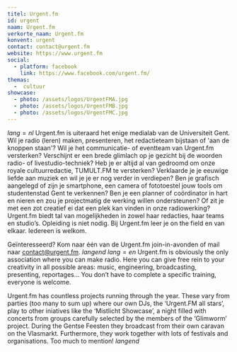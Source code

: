 ```yaml
---
titel: Urgent.fm
id: urgent
naam: Urgent.fm
verkorte_naam: Urgent.fm
konvent: urgent
contact: contact@urgent.fm
website: https://www.urgent.fm
social:
  - platform: facebook
    link: https://www.facebook.com/urgent.fm/
themas:
  -  cultuur
showcase:
  - photo: /assets/logos/UrgentFMA.jpg
  - photo: /assets/logos/UrgentFMB.jpg
  - photo: /assets/logos/UrgentFMC.jpg
---
```

$lang=nl$
 Urgent.fm is uiteraard het enige medialab van de Universiteit Gent.
Wil je radio (leren) maken, presenteren, het redactieteam bijstaan of 'aan de knoppen staan'? Wil je het communicatie- of eventteam van Urgent.fm versterken? Verschijnt er een brede glimlach op je gezicht bij de woorden radio- of livestudio-techniek? Heb je er altijd al van gedroomd om onze royale cultuurredactie, TUMULT.FM te versterken? Verklaarde je je eeuwige liefde aan muziek en wil je je er nog verder in verdiepen? Ben je grafisch aangelegd of zijn je smartphone, een camera of fototoestel jouw tools om studentenstad Gent te verkennen? Ben je een planner of coördinator in hart en nieren en zou je projectmatig de werking willen ondersteunen? Of zit je met een zot creatief ei dat een plek kan vinden in onze radiowerking? 
Urgent.fm biedt tal van mogelijkheden in zowel haar redacties, haar teams en studio’s. Opleiding is niet nodig. Bij Urgent.fm leer je on the field en van elkaar. Iedereen is welkom.

Geïnteresseerd? Kom naar één van de Urgent.fm join-in-avonden of mail naar contact@urgent.fm.
$langend$
$lang=en$
Urgent.fm is obviously the only association where you can make radio. Here you can give free rein to your creativity in all possible areas: music, engineering, broadcasting, presenting, reportages… You don’t have to complete a specific training, everyone is welcome.

Urgent.fm has countless projects running through the year. These vary from parties (too many to sum up) where our own DJs, the ‘Urgent.FM all stars’, play to other iniatives like the ‘Mistlicht Showcase’, a night filled with concerts from groups carefully selected by the members of the ‘Glimworm’ project. During the Gentse Feesten they broadcast from their own caravan on the Vlasmarkt. Furthermore, they work together with lots of festivals and organisations. Too much to mention!
$langend$
